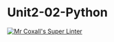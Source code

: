 # Unit2-02-Python
[![Mr Coxall's Super Linter](https://github.com/ICS3U-C-Programming-Christopher-El-Murr/Unit2-02-Python/workflows/Mr%20Coxall's%20Super%20Linter/badge.svg)](https://github.com/ICS3U-C-Programming-Christopher-El-Murr/Unit2-02-Python/actions/)
